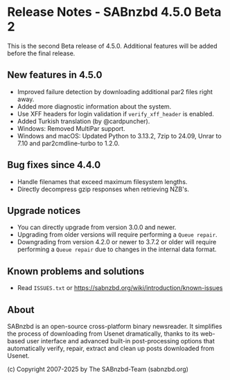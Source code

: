 Release Notes - SABnzbd 4.5.0 Beta 2
=========================================================

This is the second Beta release of 4.5.0.
Additional features will be added before the final release.

## New features in 4.5.0

* Improved failure detection by downloading additional par2 files right away.
* Added more diagnostic information about the system.
* Use XFF headers for login validation if `verify_xff_header` is enabled.
* Added Turkish translation (by @cardpuncher).
* Windows: Removed MultiPar support.
* Windows and macOS: Updated Python to 3.13.2, 7zip to 24.09,
  Unrar to 7.10 and par2cmdline-turbo to 1.2.0.

## Bug fixes since 4.4.0

* Handle filenames that exceed maximum filesystem lengths.
* Directly decompress gzip responses when retrieving NZB's.

## Upgrade notices

* You can directly upgrade from version 3.0.0 and newer.
* Upgrading from older versions will require performing a `Queue repair`.
* Downgrading from version 4.2.0 or newer to 3.7.2 or older will require
  performing a `Queue repair` due to changes in the internal data format.

## Known problems and solutions

* Read `ISSUES.txt` or https://sabnzbd.org/wiki/introduction/known-issues

## About
SABnzbd is an open-source cross-platform binary newsreader.
It simplifies the process of downloading from Usenet dramatically, thanks to its web-based
user interface and advanced built-in post-processing options that automatically verify, repair,
extract and clean up posts downloaded from Usenet.

(c) Copyright 2007-2025 by The SABnzbd-Team (sabnzbd.org)

